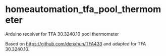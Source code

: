 # homeautomation_tfa_pool_thermometer
Arduino receiver for TFA 30.3240.10 pool thermometer 

Based on https://github.com/denxhun/TFA433 and adapted for TFA 30.3240.10.
